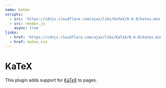```yaml
---
name: katex
scripts:
  - src: 'https://cdnjs.cloudflare.com/ajax/libs/KaTeX/0.6.0/katex.min.js'
  - src: render.js
    async: true
links:
  - href: 'https://cdnjs.cloudflare.com/ajax/libs/KaTeX/0.6.0/katex.min.css'
  - href: katex.css
---
```


# KaTeX

This plugin adds support for [KaTeX](https://khan.github.io/KaTeX/) to
pages.
